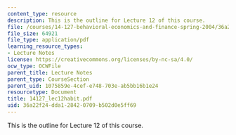 ```yaml
---
content_type: resource
description: This is the outline for Lecture 12 of this course.
file: /courses/14-127-behavioral-economics-and-finance-spring-2004/36a22f24dda128420709b502d0e5ff69_14127_lec12habit.pdf
file_size: 64921
file_type: application/pdf
learning_resource_types:
- Lecture Notes
license: https://creativecommons.org/licenses/by-nc-sa/4.0/
ocw_type: OCWFile
parent_title: Lecture Notes
parent_type: CourseSection
parent_uid: 1075859e-4cef-e748-703e-ab5bb16b1e24
resourcetype: Document
title: 14127_lec12habit.pdf
uid: 36a22f24-dda1-2842-0709-b502d0e5ff69
---
```

This is the outline for Lecture 12 of this course.
